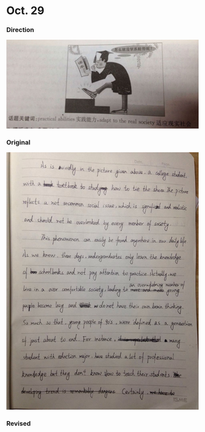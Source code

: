 # Oct. 29

### Direction

![alttext](/writings/10.29/2.jpg)

### Original

![alttext](/writings/10.29/1.jpg)

### Revised

&nbsp;&nbsp;&nbsp;&nbsp;&nbsp;&nbsp;
